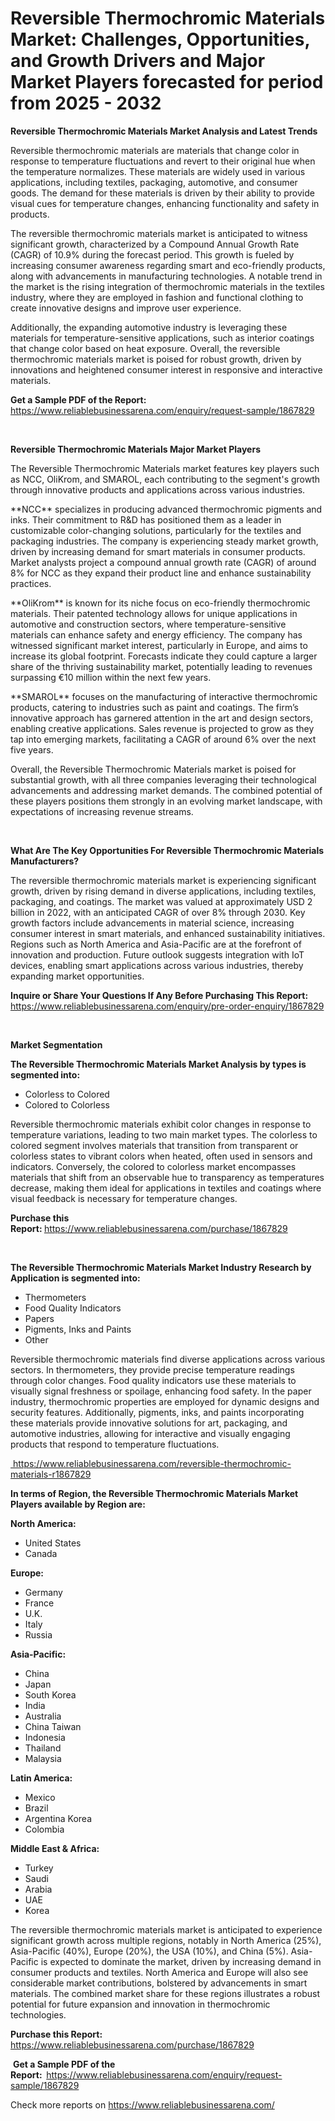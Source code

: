 <p><h1>Reversible Thermochromic Materials Market: Challenges, Opportunities, and Growth Drivers and Major Market Players forecasted for period from 2025 - 2032</h1></p><p><strong>Reversible Thermochromic Materials Market Analysis and Latest Trends</strong></p>
<p><p>Reversible thermochromic materials are materials that change color in response to temperature fluctuations and revert to their original hue when the temperature normalizes. These materials are widely used in various applications, including textiles, packaging, automotive, and consumer goods. The demand for these materials is driven by their ability to provide visual cues for temperature changes, enhancing functionality and safety in products.</p><p>The reversible thermochromic materials market is anticipated to witness significant growth, characterized by a Compound Annual Growth Rate (CAGR) of 10.9% during the forecast period. This growth is fueled by increasing consumer awareness regarding smart and eco-friendly products, along with advancements in manufacturing technologies. A notable trend in the market is the rising integration of thermochromic materials in the textiles industry, where they are employed in fashion and functional clothing to create innovative designs and improve user experience.</p><p>Additionally, the expanding automotive industry is leveraging these materials for temperature-sensitive applications, such as interior coatings that change color based on heat exposure. Overall, the reversible thermochromic materials market is poised for robust growth, driven by innovations and heightened consumer interest in responsive and interactive materials.</p></p>
<p><strong>Get a Sample PDF of the Report:&nbsp;</strong> <a href="https://www.reliablebusinessarena.com/enquiry/request-sample/1867829?utm_campaign=3575&utm_medium=2&utm_source=Github&utm_content=ia&utm_term=03042025&utm_id=reversible-thermochromic-materials">https://www.reliablebusinessarena.com/enquiry/request-sample/1867829</a></p>
<p>&nbsp;</p>
<p><strong>Reversible Thermochromic Materials Major Market Players</strong></p>
<p><p>The Reversible Thermochromic Materials market features key players such as NCC, OliKrom, and SMAROL, each contributing to the segment's growth through innovative products and applications across various industries.</p><p>**NCC** specializes in producing advanced thermochromic pigments and inks. Their commitment to R&D has positioned them as a leader in customizable color-changing solutions, particularly for the textiles and packaging industries. The company is experiencing steady market growth, driven by increasing demand for smart materials in consumer products. Market analysts project a compound annual growth rate (CAGR) of around 8% for NCC as they expand their product line and enhance sustainability practices.</p><p>**OliKrom** is known for its niche focus on eco-friendly thermochromic materials. Their patented technology allows for unique applications in automotive and construction sectors, where temperature-sensitive materials can enhance safety and energy efficiency. The company has witnessed significant market interest, particularly in Europe, and aims to increase its global footprint. Forecasts indicate they could capture a larger share of the thriving sustainability market, potentially leading to revenues surpassing €10 million within the next few years.</p><p>**SMAROL** focuses on the manufacturing of interactive thermochromic products, catering to industries such as paint and coatings. The firm’s innovative approach has garnered attention in the art and design sectors, enabling creative applications. Sales revenue is projected to grow as they tap into emerging markets, facilitating a CAGR of around 6% over the next five years.</p><p>Overall, the Reversible Thermochromic Materials market is poised for substantial growth, with all three companies leveraging their technological advancements and addressing market demands. The combined potential of these players positions them strongly in an evolving market landscape, with expectations of increasing revenue streams.</p></p>
<p>&nbsp;</p>
<p><strong>What Are The Key Opportunities For Reversible Thermochromic Materials Manufacturers?</strong></p>
<p><p>The reversible thermochromic materials market is experiencing significant growth, driven by rising demand in diverse applications, including textiles, packaging, and coatings. The market was valued at approximately USD 2 billion in 2022, with an anticipated CAGR of over 8% through 2030. Key growth factors include advancements in material science, increasing consumer interest in smart materials, and enhanced sustainability initiatives. Regions such as North America and Asia-Pacific are at the forefront of innovation and production. Future outlook suggests integration with IoT devices, enabling smart applications across various industries, thereby expanding market opportunities.</p></p>
<p><strong>Inquire or Share Your Questions If Any Before Purchasing This Report:</strong> <a href="https://www.reliablebusinessarena.com/enquiry/pre-order-enquiry/1867829?utm_campaign=3575&utm_medium=2&utm_source=Github&utm_content=ia&utm_term=03042025&utm_id=reversible-thermochromic-materials">https://www.reliablebusinessarena.com/enquiry/pre-order-enquiry/1867829</a></p>
<p>&nbsp;</p>
<p><strong>Market Segmentation</strong></p>
<p><strong>The Reversible Thermochromic Materials Market Analysis by types is segmented into:</strong></p>
<p><ul><li>Colorless to Colored</li><li>Colored to Colorless</li></ul></p>
<p><p>Reversible thermochromic materials exhibit color changes in response to temperature variations, leading to two main market types. The colorless to colored segment involves materials that transition from transparent or colorless states to vibrant colors when heated, often used in sensors and indicators. Conversely, the colored to colorless market encompasses materials that shift from an observable hue to transparency as temperatures decrease, making them ideal for applications in textiles and coatings where visual feedback is necessary for temperature changes.</p></p>
<p><strong>Purchase this Report:&nbsp;</strong><a href="https://www.reliablebusinessarena.com/purchase/1867829?utm_campaign=3575&utm_medium=2&utm_source=Github&utm_content=ia&utm_term=03042025&utm_id=reversible-thermochromic-materials">https://www.reliablebusinessarena.com/purchase/1867829</a></p>
<p>&nbsp;</p>
<p><strong>The Reversible Thermochromic Materials Market Industry Research by Application is segmented into:</strong></p>
<p><ul><li>Thermometers</li><li>Food Quality Indicators</li><li>Papers</li><li>Pigments, Inks and Paints</li><li>Other</li></ul></p>
<p><p>Reversible thermochromic materials find diverse applications across various sectors. In thermometers, they provide precise temperature readings through color changes. Food quality indicators use these materials to visually signal freshness or spoilage, enhancing food safety. In the paper industry, thermochromic properties are employed for dynamic designs and security features. Additionally, pigments, inks, and paints incorporating these materials provide innovative solutions for art, packaging, and automotive industries, allowing for interactive and visually engaging products that respond to temperature fluctuations.</p></p>
<p><a href="https://www.reliablebusinessarena.com/reversible-thermochromic-materials-r1867829?utm_campaign=3575&utm_medium=2&utm_source=Github&utm_content=ia&utm_term=03042025&utm_id=reversible-thermochromic-materials">&nbsp;https://www.reliablebusinessarena.com/reversible-thermochromic-materials-r1867829</a></p>
<p><strong>In terms of Region, the Reversible Thermochromic Materials Market Players available by Region are:</strong></p>
<p>
    <p> <strong> North America: </strong>
        <ul>
            <li>United States</li>
            <li>Canada</li>
        </ul>
        </p> 
    <p> <strong> Europe: </strong>
        <ul>
            <li>Germany</li>
            <li>France</li>
            <li>U.K.</li>
            <li>Italy</li>
            <li>Russia</li>
        </ul>
        </p> 
    <p> <strong> Asia-Pacific: </strong>
        <ul>
            <li>China</li>
            <li>Japan</li>
            <li>South Korea</li>
            <li>India</li>
            <li>Australia</li>
            <li>China Taiwan</li>
            <li>Indonesia</li>
            <li>Thailand</li>
            <li>Malaysia</li>
        </ul>
        </p> 
    <p> <strong> Latin America: </strong>
        <ul>
            <li>Mexico</li>
            <li>Brazil</li>
            <li>Argentina Korea</li>
            <li>Colombia</li>
        </ul>
        </p> 
    <p> <strong> Middle East & Africa: </strong>
        <ul>
            <li>Turkey</li>
            <li>Saudi</li>
            <li>Arabia</li>
            <li>UAE</li>
            <li>Korea</li>
        </ul>
    </p>
    </p>
<p><p>The reversible thermochromic materials market is anticipated to experience significant growth across multiple regions, notably in North America (25%), Asia-Pacific (40%), Europe (20%), the USA (10%), and China (5%). Asia-Pacific is expected to dominate the market, driven by increasing demand in consumer products and textiles. North America and Europe will also see considerable market contributions, bolstered by advancements in smart materials. The combined market share for these regions illustrates a robust potential for future expansion and innovation in thermochromic technologies.</p></p>
<p><strong>Purchase this Report: </strong><a href="https://www.reliablebusinessarena.com/purchase/1867829?utm_campaign=3575&utm_medium=2&utm_source=Github&utm_content=ia&utm_term=03042025&utm_id=reversible-thermochromic-materials">https://www.reliablebusinessarena.com/purchase/1867829</a></p>
<p>&nbsp;<strong>Get a Sample PDF of the Report:&nbsp;&nbsp;</strong><a href="https://www.reliablebusinessarena.com/enquiry/request-sample/1867829?utm_campaign=3575&utm_medium=2&utm_source=Github&utm_content=ia&utm_term=03042025&utm_id=reversible-thermochromic-materials">https://www.reliablebusinessarena.com/enquiry/request-sample/1867829</a></p>
<p><strong></strong></p>
<p>Check more reports on <a href="https://www.reliablebusinessarena.com/?utm_campaign=3575&utm_medium=2&utm_source=Github&utm_content=ia&utm_term=03042025&utm_id=reversible-thermochromic-materials">https://www.reliablebusinessarena.com/</a></p>